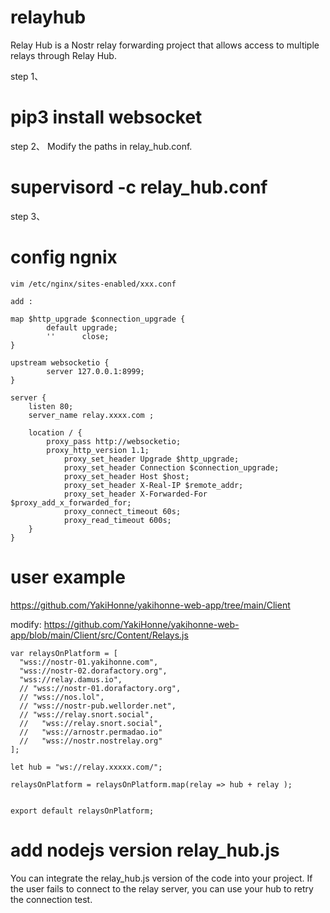 # relayhub
Relay Hub is a Nostr relay forwarding project that allows access to multiple relays through Relay Hub.

step 1、
# pip3 install websocket

step 2、
Modify the paths in relay_hub.conf.

# supervisord -c relay_hub.conf 

step 3、
# config ngnix
```
vim /etc/nginx/sites-enabled/xxx.conf 

add :

map $http_upgrade $connection_upgrade {
        default upgrade;
        ''      close;
}

upstream websocketio {
        server 127.0.0.1:8999;
}

server {
    listen 80;
    server_name relay.xxxx.com ;

    location / {
        proxy_pass http://websocketio;
	    proxy_http_version 1.1;
            proxy_set_header Upgrade $http_upgrade;
            proxy_set_header Connection $connection_upgrade;
            proxy_set_header Host $host;
            proxy_set_header X-Real-IP $remote_addr;
            proxy_set_header X-Forwarded-For $proxy_add_x_forwarded_for;
            proxy_connect_timeout 60s;
            proxy_read_timeout 600s;
    }
}

```

# user example
https://github.com/YakiHonne/yakihonne-web-app/tree/main/Client

modify:
https://github.com/YakiHonne/yakihonne-web-app/blob/main/Client/src/Content/Relays.js

```
var relaysOnPlatform = [
  "wss://nostr-01.yakihonne.com",
  "wss://nostr-02.dorafactory.org",
  "wss://relay.damus.io",
  // "wss://nostr-01.dorafactory.org",
  // "wss://nos.lol",
  // "wss://nostr-pub.wellorder.net",
  // "wss://relay.snort.social",
  //   "wss://relay.snort.social",
  //   "wss://arnostr.permadao.io"
  //   "wss://nostr.nostrelay.org"
];

let hub = "ws://relay.xxxxx.com/";

relaysOnPlatform = relaysOnPlatform.map(relay => hub + relay );


export default relaysOnPlatform;

```

# add nodejs version relay_hub.js
You can integrate the relay_hub.js version of the code into your project. If the user fails to connect to the relay server, you can use your hub to retry the connection test.
